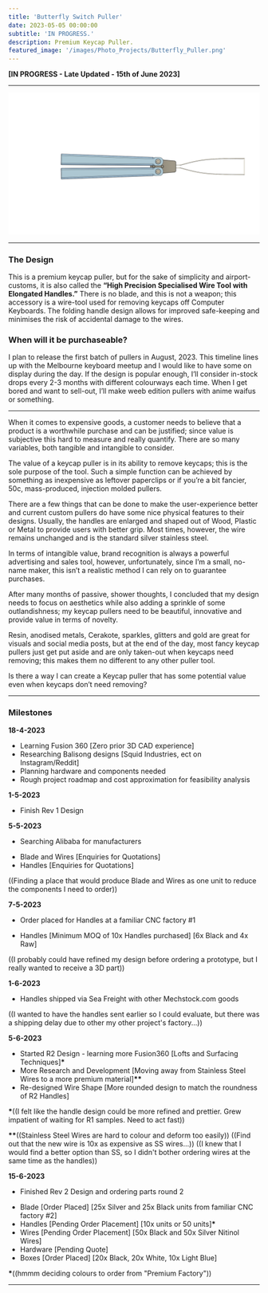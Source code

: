 ```yaml
---
title: 'Butterfly Switch Puller'
date: 2023-05-05 00:00:00
subtitle: 'IN PROGRESS.'
description: Premium Keycap Puller.
featured_image: '/images/Photo_Projects/Butterfly_Puller.png'
--- 
```


**[IN PROGRESS - Late Updated - 15th of June 2023]**

---
<div class="gallery3" data-columns="1">
	<img src="/images/Photo_Projects/Butterfly_Puller.png">
</div>

---

### The Design ###
This is a premium keycap puller, but for the sake of simplicity and airport-customs, it is also called the **“High Precision Specialised Wire Tool with Elongated Handles.”** There is no blade, and this is not a weapon; this accessory is a wire-tool used for removing keycaps off Computer Keyboards. The folding handle design allows for improved safe-keeping and minimises the risk of accidental damage to the wires.

### When will it be purchaseable? ###
I plan to release the first batch of pullers in August, 2023. This timeline lines up with the Melbourne keyboard meetup and I would like to have some on display during the day. 
If the design is popular enough, I’ll consider in-stock drops every 2-3 months with different colourways each time. When I get bored and want to sell-out, I’ll make weeb edition pullers with anime waifus or something.

---

When it comes to expensive goods, a customer needs to believe that a product is a worthwhile purchase and can be justified; since value is subjective this hard to measure and really quantify. There are so many variables, both tangible and intangible to consider.

The value of a keycap puller is in its ability to remove keycaps; this is the sole purpose of the tool. Such a simple function can be achieved by something as inexpensive as leftover paperclips or if you’re a bit fancier, 50c, mass-produced, injection molded pullers. 

There are a few things that can be done to make the user-experience better and current custom pullers do have some nice physical features to their designs. Usually, the handles are enlarged and shaped out of Wood, Plastic or Metal to provide users with better grip. Most times, however, the wire remains unchanged and is the standard silver stainless steel.

In terms of intangible value, brand recognition is always a powerful advertising and sales tool, however, unfortunately, since I’m a small, no-name maker, this isn’t a realistic method I can rely on to guarantee purchases.  

After many months of passive, shower thoughts, I concluded that my design needs to focus on aesthetics while also adding a sprinkle of some outlandishness; my keycap pullers need to be beautiful, innovative and provide value in terms of novelty.

Resin, anodised metals, Cerakote, sparkles, glitters and gold are great for visuals and social media posts, but at the end of the day, most fancy keycap pullers just get put aside and are only taken-out when keycaps need removing; this makes them no different to any other puller tool. 

Is there a way I can create a Keycap puller that has some potential value even when keycaps don’t need removing?

---

### Milestones ###

**18-4-2023**
- Learning Fusion 360 [Zero prior 3D CAD experience]
- Researching Balisong designs [Squid Industries, ect on Instagram/Reddit]
- Planning hardware and components needed
- Rough project roadmap and cost approximation for feasibility analysis 

**1-5-2023**
- Finish Rev 1 Design

**5-5-2023**
- Searching Alibaba for manufacturers 
* Blade and Wires [Enquiries for Quotations]
* Handles [Enquiries for Quotations]

((Finding a place that would produce Blade and Wires as one unit to reduce the components I need to order))

**7-5-2023**
- Order placed for Handles at a familiar CNC factory #1
* Handles [Minimum MOQ of 10x Handles purchased] [6x Black and 4x Raw]

((I probably could have refined my design before ordering a prototype, but I really wanted to receive a 3D part))

**1-6-2023**
- Handles shipped via Sea Freight with other Mechstock.com goods

((I wanted to have the handles sent earlier so I could evaluate, but there was a shipping delay due to other my other project's factory...))

**5-6-2023**
- Started R2 Design - learning more Fusion360 [Lofts and Surfacing Techniques]__*__
- More Research and Development [Moving away from Stainless Steel Wires to a more premium material]__**__
- Re-designed Wire Shape [More rounded design to match the roundness of R2 Handles]

__*__((I felt like the handle design could be more refined and prettier. Grew impatient of waiting for R1 samples. Need to act fast)) 

__**__((Stainless Steel Wires are hard to colour and deform too easily)) ((Find out that the new wire is 10x as expensive as SS wires...))
((I knew that I would find a better option than SS, so I didn't bother ordering wires at the same time as the handles))


**15-6-2023**
- Finished Rev 2 Design and ordering parts round 2
* Blade [Order Placed] [25x Silver and 25x Black units from familiar CNC factory #2]
* Handles [Pending Order Placement] [10x units or 50 units]__*__
* Wires [Pending Order Placement] [50x Black and 50x Silver Nitinol Wires]
* Hardware [Pending Quote]
* Boxes [Order Placed] [20x Black, 20x White, 10x Light Blue]

__*__((hmmm deciding colours to order from "Premium Factory"))

---

